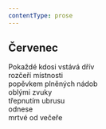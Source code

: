 ```yaml
---
contentType: prose
---
```


## Červenec

Pokaždé kdosi vstává dřív  
rozčeří místnosti  
popěvkem plněných nádob  
oblými zvuky  
třepnutím ubrusu  
odnese  
mrtvé od večeře
